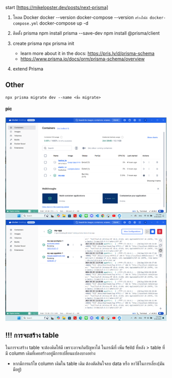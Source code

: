 start [https://mikelopster.dev/posts/next-prisma]

1. โหลด Docker
    docker --version
    docker-compose --version
    `สร้างไฟล์ docker-compose.yml`
    docker-compose up -d


2. ติดตั้ง prisma
    npm install prisma --save-dev
    npm install @prisma/client

3.  create prisma
    npx prisma init
    - learn more about it in the docs: https://pris.ly/d/prisma-schema
    - https://www.prisma.io/docs/orm/prisma-schema/overview

4. extend Prisma


## Other
    npx prisma migrate dev --name <ชื่อ migrate>


#### pic
![alt text](image.png)
![alt text](image-1.png)


## !!! การจะสร้าง table 
ในการจะสร้าง table จะต้องคิดให้ดี เพราะอาจเกิดปัญหาได้
ในกรณีที่ เพิ่ม feild ที่หลัง > table ที่มี column เดิมที่เคยสร้างอยู่มีการเปลี่ยนแปลงบางอย่าง
* หากมีการแก้ไข column เดิมใน table เดิม ต้องตัดสินใจลบ data หรือ หาวิธีในการเลี่ยง(มันมีอยู่)